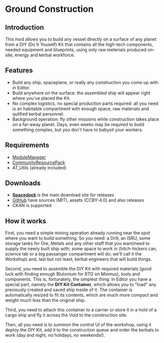 # Ground Construction

## Introduction

This mod allows you to build any vessel directly on a surface of any planet from a DIY (Do It Youself) Kit that contains all the high-tech components, needed equipment and blueprints, using only raw meterials produced on-site, energy and kerbal workforce.

## Features

* Build any ship, spaceplane, or really any construction you come up with in Editor.
* Build anywhere on the surface: the assembled ship will appear right where you've placed the Kit.
* No complex logistics, no special production parts required: all you need is an habitable compartment with enough space, raw materials and qulified kerbal personnel.
* Background operation: fly other missions while construction takes place on a far-away planet. Days, even weeks may be required to build something complex, but you don't have to babysit your workers.

## Requirements

* [ModuleManager](http://forum.kerbalspaceprogram.com/index.php?/topic/50533-121)
* [CommunityResourcePack](http://forum.kerbalspaceprogram.com/index.php?/topic/83007-12)
* AT_Utils (already included)

## Downloads

* [**Spacedock**]() is the main download site for releases
* [GitHub](https://github.com/allista/GroundConstruction) have sources (MIT), assets (CCBY-4.0) and also releases
* CKAN is supported

## How it works

First, you need a simple mining operation already running near the spot where you want to build something. So you need: a Drill, an ISRU, some storage tanks for Ore, Metals and any other staff that you want/need to supply the newly built ship with; some space to work in (hitch-hickers can, science lab or a big passanger compartment will do; we'll call it the *Workshop*) and, last but not least, kerbal engineers that will build things.

Second, you need to assemble the DIY Kit with required materials (good luck with finding enough Blutonium for RTG on Minmus), tools and components. This is, fortunately, the simplest thing: in Editor you have a special part, namely the **DIY Kit Container**, which allows you to "load" any previously created and saved ship inside of it. The container is automatically resized to fit its contents, which are much more compact and weight much less than the original ship.

Third, you need to attach this container to a carrier or store it in a hold of a cargo ship and fly it across the Void to the construction site.

Then, all you need is to summon the control UI of the workshop, using it deploy the DIY Kit, add it to the construction queue and order the kerbals to work (day and night, no holidays, no weekends!).